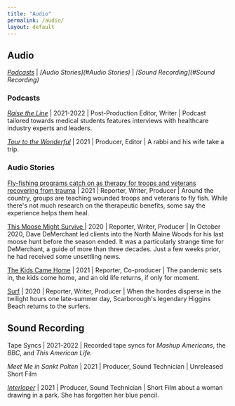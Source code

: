 ```yaml
---
title: "Audio"
permalink: /audio/
layout: default
---
```

## **Audio**
*[Podcasts](#Podcasts)* \| *[Audio Stories](#Audio Stories)* \| *[Sound Recording](#Sound Recording)*

### <a name="Podcasts"><a/>Podcasts

*[Raise the Line](https://www.osmosis.org/raisethelinepodcast)* \| 2021-2022 \| Post-Production Editor, Writer \| Podcast tailored towards medical students features interviews with healthcare industry experts and leaders.

*[Tour to the Wonderful](https://podcasts.apple.com/us/podcast/tour-to-the-wonderful-podcast/id1547001141)* \| 2021 \| Producer, Editor \| A rabbi and his wife take a trip.

### <a name="Audio Stories"><a/>Audio Stories

[Fly-fishing programs catch on as therapy for troops and veterans recovering from trauma](https://beta.prx.org/stories/394771) \| 2021 \| Reporter, Writer, Producer \| Around the country, groups are teaching wounded troops and veterans to fly fish. While there's not much research on the therapeutic benefits, some say the experience helps them heal.

[This Moose Might Survive ](https://soundcloud.com/andrew-schwartz-191964276/this-moose-might-survive) \| 2020 \| Reporter, Writer, Producer \| In October 2020, Dave DeMerchant led clients into the North Maine Woods for his last moose hunt before the season ended. It was a particularly strange time for DeMerchant, a guide of more than three decades. Just a few weeks prior, he had received some unsettling news.

[The Kids Came Home](https://soundcloud.com/andrew-schwartz-191964276/the-kids-came-home) \| 2021 \| Reporter, Co-producer \| The pandemic sets in, the kids come home, and an old life returns, if only for moment.

[Surf](https://soundcloud.com/andrew-schwartz-191964276/surfing) \| 2020 \| Reporter, Writer, Producer \| When the hordes disperse in the twilight hours one late-summer day, Scarborough's legendary Higgins Beach returns to the surfers.

## <a name="Sound Recording"><a/>Sound Recording

Tape Syncs \| 2021-2022 \|  Recorded tape syncs for *Mashup Americans*, the *BBC*, and *This American Life.*

*Meet Me in Sankt Polten* \| 2021 \| Producer, Sound Technician \| Unreleased Short Film

*[Interloper](https://www.youtube.com/watch?v=5JsN9_D1pP8)* \| 2021 \| Producer, Sound Technician \| Short Film about a woman drawing in a park. She has forgotten her blue pencil.
